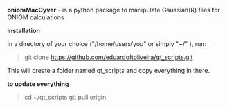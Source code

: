 **oniomMacGyver** - is a python package to manipulate Gaussian(R) files for ONIOM calculations

**installation**

In a directory of your choice ("/home/users/you" or simply "~/" ), run:

> git clone https://github.com/eduardoftoliveira/qt_scripts.git

This will create a folder named qt_scripts and copy everything in there.

**to update everything**

> cd ~/qt_scripts
> git pull origin

